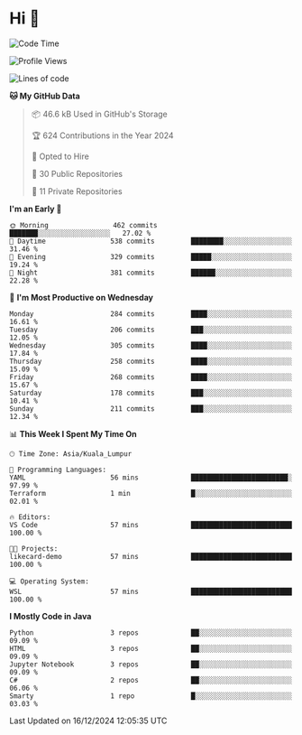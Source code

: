 <h1>Hi 👋</h1>

<!--START_SECTION:waka-->
![Code Time](http://img.shields.io/badge/Code%20Time-804%20hrs%2019%20mins-blue)

![Profile Views](http://img.shields.io/badge/Profile%20Views-1-blue)

![Lines of code](https://img.shields.io/badge/From%20Hello%20World%20I%27ve%20Written-1.3%20million%20lines%20of%20code-blue)

**🐱 My GitHub Data** 

> 📦 46.6 kB Used in GitHub's Storage 
 > 
> 🏆 624 Contributions in the Year 2024
 > 
> 💼 Opted to Hire
 > 
> 📜 30 Public Repositories 
 > 
> 🔑 11 Private Repositories 
 > 
**I'm an Early 🐤** 

```text
🌞 Morning                462 commits         ███████░░░░░░░░░░░░░░░░░░   27.02 % 
🌆 Daytime                538 commits         ████████░░░░░░░░░░░░░░░░░   31.46 % 
🌃 Evening                329 commits         █████░░░░░░░░░░░░░░░░░░░░   19.24 % 
🌙 Night                  381 commits         ██████░░░░░░░░░░░░░░░░░░░   22.28 % 
```
📅 **I'm Most Productive on Wednesday** 

```text
Monday                   284 commits         ████░░░░░░░░░░░░░░░░░░░░░   16.61 % 
Tuesday                  206 commits         ███░░░░░░░░░░░░░░░░░░░░░░   12.05 % 
Wednesday                305 commits         ████░░░░░░░░░░░░░░░░░░░░░   17.84 % 
Thursday                 258 commits         ████░░░░░░░░░░░░░░░░░░░░░   15.09 % 
Friday                   268 commits         ████░░░░░░░░░░░░░░░░░░░░░   15.67 % 
Saturday                 178 commits         ███░░░░░░░░░░░░░░░░░░░░░░   10.41 % 
Sunday                   211 commits         ███░░░░░░░░░░░░░░░░░░░░░░   12.34 % 
```


📊 **This Week I Spent My Time On** 

```text
🕑︎ Time Zone: Asia/Kuala_Lumpur

💬 Programming Languages: 
YAML                     56 mins             ████████████████████████░   97.99 % 
Terraform                1 min               █░░░░░░░░░░░░░░░░░░░░░░░░   02.01 % 

🔥 Editors: 
VS Code                  57 mins             █████████████████████████   100.00 % 

🐱‍💻 Projects: 
likecard-demo            57 mins             █████████████████████████   100.00 % 

💻 Operating System: 
WSL                      57 mins             █████████████████████████   100.00 % 
```

**I Mostly Code in Java** 

```text
Python                   3 repos             ██░░░░░░░░░░░░░░░░░░░░░░░   09.09 % 
HTML                     3 repos             ██░░░░░░░░░░░░░░░░░░░░░░░   09.09 % 
Jupyter Notebook         3 repos             ██░░░░░░░░░░░░░░░░░░░░░░░   09.09 % 
C#                       2 repos             ██░░░░░░░░░░░░░░░░░░░░░░░   06.06 % 
Smarty                   1 repo              █░░░░░░░░░░░░░░░░░░░░░░░░   03.03 % 
```




 Last Updated on 16/12/2024 12:05:35 UTC
<!--END_SECTION:waka-->
